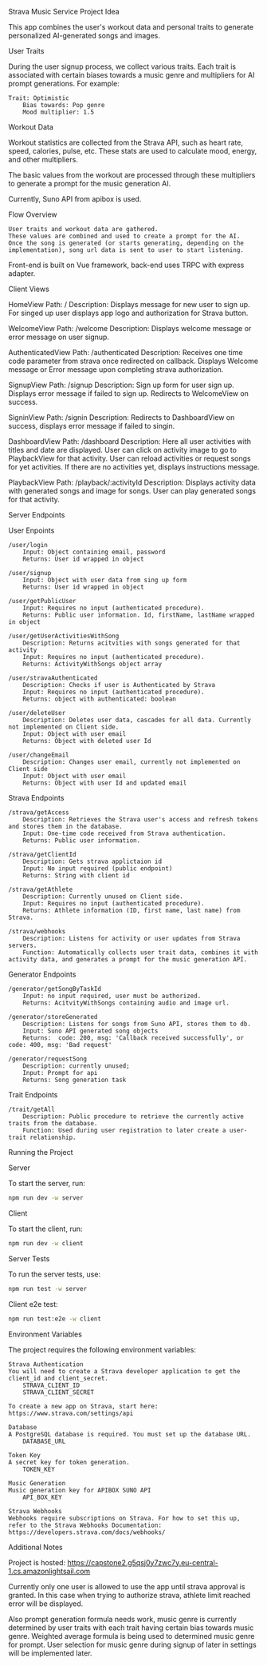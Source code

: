 Strava Music Service
Project Idea

This app combines the user's workout data and personal traits to generate personalized AI-generated songs and images.

User Traits

During the user signup process, we collect various traits. Each trait is associated with certain biases towards a music genre and multipliers for AI prompt generations. For example:

    Trait: Optimistic
        Bias towards: Pop genre
        Mood multiplier: 1.5

Workout Data

Workout statistics are collected from the Strava API, such as heart rate, speed, calories, pulse, etc. These stats are used to calculate mood, energy, and other multipliers.

The basic values from the workout are processed through these multipliers to generate a prompt for the music generation AI.

Currently, Suno API from apibox is used.

Flow Overview

    User traits and workout data are gathered.
    These values are combined and used to create a prompt for the AI.
    Once the song is generated (or starts generating, depending on the implementation), song url data is sent to user to start listening.

Front-end is built on Vue framework, back-end uses TRPC with express adapter.

Client Views

HomeView
Path: /
Description: Displays message for new user to sign up. For singed up user displays app logo and authorization for Strava button.

WelcomeView
Path: /welcome
Description: Displays welcome message or error message on user signup.

AuthenticatedView
Path: /authenticated
Description: Receives one time code parameter from strava once redirected on callback. Displays Welcome message or Error message upon completing strava authorization.

SignupView
Path: /signup
Description: Sign up form for user sign up. Displays error message if failed to sign up. Redirects to WelcomeView on success.

SigninView
Path: /signin
Description: Redirects to DashboardView on success, displays error message if failed to singin.

DashboardView
Path: /dashboard
Description: Here all user activities with titles and date are displayed. User can click on activity image to go to PlaybackView for that activity. User can reload activities or request songs for yet activities. If there are no activities yet, displays instructions message.

PlaybackView
Path: /playback/:activityId
Description: Displays activity data with generated songs and image for songs. User can play generated songs for that activity.

Server Endpoints

User Enpoints

    /user/login
        Input: Object containing email, password
        Returns: User id wrapped in object

    /user/signup
        Input: Object with user data from sing up form
        Returns: User id wrapped in object

    /user/getPublicUser
        Input: Requires no input (authenticated procedure).
        Returns: Public user information. Id, firstName, lastName wrapped in object

    /user/getUserActivitiesWithSong
        Description: Returns acitvities with songs generated for that activity
        Input: Requires no input (authenticated procedure).
        Returns: ActivityWithSongs object array

    /user/stravaAuthenticated
        Description: Checks if user is Authenticated by Strava
        Input: Requires no input (authenticated procedure).
        Returns: object with authenticated: boolean

    /user/deleteUser
        Description: Deletes user data, cascades for all data. Currently not implemented on Client side.
        Input: Object with user email
        Returns: Object with deleted user Id

    /user/changeEmail
        Description: Changes user email, currently not implemented on Client side
        Input: Object with user email
        Returns: Object with user Id and updated email

Strava Endpoints

    /strava/getAccess
        Description: Retrieves the Strava user's access and refresh tokens and stores them in the database.
        Input: One-time code received from Strava authentication.
        Returns: Public user information.

    /strava/getClientId
        Description: Gets strava applictaion id
        Input: No input required (public endpoint)
        Returns: String with client id

    /strava/getAthlete
        Description: Currently unused on Client side.
        Input: Requires no input (authenticated procedure).
        Returns: Athlete information (ID, first name, last name) from Strava.

    /strava/webhooks
        Description: Listens for activity or user updates from Strava servers.
        Function: Automatically collects user trait data, combines it with activity data, and generates a prompt for the music generation API.

Generator Endpoints

    /generator/getSongByTaskId
        Input: no input required, user must be authorized.
        Returns: AcitvityWithSongs containing audio and image url.

    /generator/storeGenerated
        Description: Listens for songs from Suno API, stores them to db.
        Input: Suno API generated song objects
        Returns:  code: 200, msg: 'Callback received successfully', or code: 400, msg: 'Bad request'

    /generator/requestSong
        Description: currently unused;
        Input: Prompt for api
        Returns: Song generation task

Trait Endpoints

    /trait/getAll
        Description: Public procedure to retrieve the currently active traits from the database.
        Function: Used during user registration to later create a user-trait relationship.

Running the Project

Server

To start the server, run:

```bash
npm run dev -w server
```

Client

To start the client, run:

```bash
npm run dev -w client
```

Server Tests

To run the server tests, use:

```bash
npm run test -w server
```

Client e2e test:

```bash
npm run test:e2e -w client
```

Environment Variables

The project requires the following environment variables:

    Strava Authentication
    You will need to create a Strava developer application to get the client_id and client_secret.
        STRAVA_CLIENT_ID
        STRAVA_CLIENT_SECRET

    To create a new app on Strava, start here: https://www.strava.com/settings/api

    Database
    A PostgreSQL database is required. You must set up the database URL.
        DATABASE_URL

    Token Key
    A secret key for token generation.
        TOKEN_KEY

    Music Generation
    Music generation key for APIBOX SUNO API
        API_BOX_KEY

    Strava Webhooks
    Webhooks require subscriptions on Strava. For how to set this up, refer to the Strava Webhooks Documentation: https://developers.strava.com/docs/webhooks/

Additional Notes

Project is hosted: https://capstone2.g5qsj0y7zwc7y.eu-central-1.cs.amazonlightsail.com

Currently only one user is allowed to use the app until strava approval is granted.
In this case when trying to authorize strava, athlete limit reached error will be displayed.

Also prompt generation formula needs work, music genre is currently determined by user traits with each trait having certain bias towards music genre. Weighted average formula is being used to determined music genre for prompt. User selection for music genre during signup of later in settings will be implemented later.

